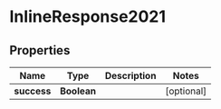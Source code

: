 

# InlineResponse2021


## Properties

| Name | Type | Description | Notes |
|------------ | ------------- | ------------- | -------------|
|**success** | **Boolean** |  |  [optional] |



